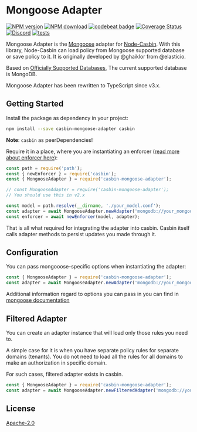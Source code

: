 Mongoose Adapter
====
[![NPM version][npm-image]][npm-url]
[![NPM download][download-image]][download-url]
[![codebeat badge](https://codebeat.co/badges/c17c9ee1-da42-4db3-8047-9574ad2b23b1)](https://codebeat.co/projects/github-com-node-casbin-mongoose-adapter-master)
[![Coverage Status](https://coveralls.io/repos/github/node-casbin/mongoose-adapter/badge.svg?branch=master)](https://coveralls.io/github/node-casbin/mongoose-adapter?branch=master)
[![Discord](https://img.shields.io/discord/1022748306096537660?logo=discord&label=discord&color=5865F2)](https://discord.gg/S5UjpzGZjN)
[![tests](https://github.com/node-casbin/mongoose-adapter/actions/workflows/main.yml/badge.svg)](https://github.com/node-casbin/mongoose-adapter/actions/workflows/main.yml)

[npm-image]: https://img.shields.io/npm/v/casbin-mongoose-adapter.svg?style=flat-square
[npm-url]: https://npmjs.org/package/casbin-mongoose-adapter
[download-image]: https://img.shields.io/npm/dm/casbin-mongoose-adapter.svg?style=flat-square
[download-url]: https://npmjs.org/package/casbin-mongoose-adapter

Mongoose Adapter is the [Mongoose](https://github.com/Automattic/mongoose/) adapter for [Node-Casbin](https://github.com/casbin/node-casbin). With this library, Node-Casbin can load policy from Mongoose supported database or save policy to it. It is originally developed by @ghaiklor from @elasticio.

Based on [Officially Supported Databases](https://mongoosejs.com/docs/), The current supported database is MongoDB.

Mongoose Adapter has been rewritten to TypeScript since v3.x.

## Getting Started

Install the package as dependency in your project:

```bash
npm install --save casbin-mongoose-adapter casbin
```
**Note**: `casbin` as peerDependencies!

Require it in a place, where you are instantiating an enforcer ([read more about enforcer here](https://github.com/casbin/node-casbin#get-started)):

```javascript
const path = require('path');
const { newEnforcer } = require('casbin');
const { MongooseAdapter } = require('casbin-mongoose-adapter');

// const MongooseAdapter = require('casbin-mongoose-adapter');
// You should use this in v2.x

const model = path.resolve(__dirname, './your_model.conf');
const adapter = await MongooseAdapter.newAdapter('mongodb://your_mongodb_uri:27017');
const enforcer = await newEnforcer(model, adapter);
```

That is all what required for integrating the adapter into casbin.
Casbin itself calls adapter methods to persist updates you made through it.

## Configuration

You can pass mongooose-specific options when instantiating the adapter:

```javascript
const { MongooseAdapter } = require('casbin-mongoose-adapter');
const adapter = await MongooseAdapter.newAdapter('mongodb://your_mongodb_uri:27017', { mongoose_options: 'here' });
```

Additional information regard to options you can pass in you can find in [mongoose documentation](https://mongoosejs.com/docs/connections.html#options)

## Filtered Adapter

You can create an adapter instance that will load only those rules you need to.

A simple case for it is when you have separate policy rules for separate domains (tenants).
You do not need to load all the rules for all domains to make an authorization in specific domain.

For such cases, filtered adapter exists in casbin.

```javascript
const { MongooseAdapter } = require('casbin-mongoose-adapter');
const adapter = await MongooseAdapter.newFilteredAdapter('mongodb://your_mongodb_uri:27017');
```

## License

[Apache-2.0](./LICENSE)
